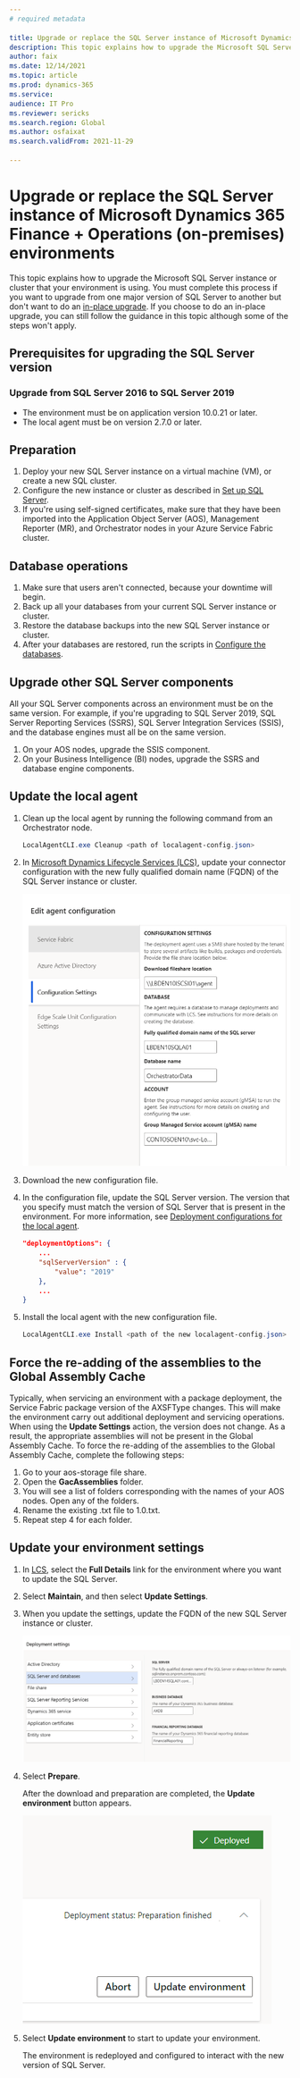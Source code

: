 ```yaml
---
# required metadata

title: Upgrade or replace the SQL Server instance of Microsoft Dynamics 365 Finance + Operations (on-premises) environments
description: This topic explains how to upgrade the Microsoft SQL Server instance or cluster that your environment is using.
author: faix
ms.date: 12/14/2021
ms.topic: article
ms.prod: dynamics-365 
ms.service:
audience: IT Pro
ms.reviewer: sericks
ms.search.region: Global
ms.author: osfaixat
ms.search.validFrom: 2021-11-29

---
```


# Upgrade or replace the SQL Server instance of Microsoft Dynamics 365 Finance + Operations (on-premises) environments

This topic explains how to upgrade the Microsoft SQL Server instance or cluster that your environment is using. You must complete this process if you want to upgrade from one major version of SQL Server to another but don't want to do an [in-place upgrade](/sql/database-engine/install-windows/choose-a-database-engine-upgrade-method.md). If you choose to do an in-place upgrade, you can still follow the guidance in this topic although some of the steps won't apply.

## Prerequisites for upgrading the SQL Server version

### Upgrade from SQL Server 2016 to SQL Server 2019

- The environment must be on application version 10.0.21 or later.
- The local agent must be on version 2.7.0 or later.

## Preparation

1. Deploy your new SQL Server instance on a virtual machine (VM), or create a new SQL cluster.
1. Configure the new instance or cluster as described in [Set up SQL Server](./setup-deploy-on-premises-pu41.md#setupsql).
1. If you're using self-signed certificates, make sure that they have been imported into the Application Object Server (AOS), Management Reporter (MR), and Orchestrator nodes in your Azure Service Fabric cluster.

## Database operations

1. Make sure that users aren't connected, because your downtime will begin.
1. Back up all your databases from your current SQL Server instance or cluster.
1. Restore the database backups into the new SQL Server instance or cluster.
1. After your databases are restored, run the scripts in [Configure the databases](./setup-deploy-on-premises-pu41.md#configuredb).

## Upgrade other SQL Server components

All your SQL Server components across an environment must be on the same version. For example, if you're upgrading to SQL Server 2019, SQL Server Reporting Services (SSRS), SQL Server Integration Services (SSIS), and the database engines must all be on the same version.

1. On your AOS nodes, upgrade the SSIS component.
1. On your Business Intelligence (BI) nodes, upgrade the SSRS and database engine components.

## Update the local agent

1. Clean up the local agent by running the following command from an Orchestrator node.

    ```powershell
    LocalAgentCLI.exe Cleanup <path of localagent-config.json>
    ```

1. In [Microsoft Dynamics Lifecycle Services (LCS)](https://lcs.dynamics.com), update your connector configuration with the new fully qualified domain name (FQDN) of the SQL Server instance or cluster.

    ![Updating the connector database settings.](media/ConnectorSettingsDB.png)

1. Download the new configuration file.
1. In the configuration file, update the SQL Server version. The version that you specify must match the version of SQL Server that is present in the environment. For more information, see [Deployment configurations for the local agent](./onprem-localagent-options.md).

    ```json
    "deploymentOptions": {
        ...
        "sqlServerVersion" : {
            "value": "2019"
        },
        ...
    }
    ```

1. Install the local agent with the new configuration file.

    ```powershell
    LocalAgentCLI.exe Install <path of the new localagent-config.json>
    ```

## Force the re-adding of the assemblies to the Global Assembly Cache

Typically, when servicing an environment with a package deployment, the Service Fabric package version of the AXSFType changes. This will make the environment carry out additional deployment and servicing operations. When using the **Update Settings** action, the version does not change. As a result, the appropriate assemblies will not be present in the Global Assembly Cache. To force the re-adding of the assemblies to the Global Assembly Cache, complete the following steps:

1. Go to your aos-storage file share.
2. Open the **GacAssemblies** folder.
3. You will see a list of folders corresponding with the names of your AOS nodes. Open any of the folders. 
4. Rename the existing .txt file to 1.0.txt.
5. Repeat step 4 for each folder.

## Update your environment settings

1. In [LCS](https://lcs.dynamics.com), select the **Full Details** link for the environment where you want to update the SQL Server.
1. Select **Maintain**, and then select **Update Settings**.
1. When you update the settings, update the FQDN of the new SQL Server instance or cluster.

    ![Updating the environment database settings.](media/EnvironmentSettingsDB.png)

1. Select **Prepare**.

    After the download and preparation are completed, the **Update environment** button appears.

	![Update environment button.](media/0a9d43044593450f1a828c0dd7698024.png)

1. Select **Update environment** to start to update your environment.

    The environment is redeployed and configured to interact with the new version of SQL Server.
